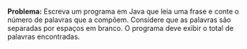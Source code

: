 **Problema:** Escreva um programa em Java que leia uma frase e conte o número de palavras que a compõem. Considere que as palavras são separadas por espaços em branco. O programa deve exibir o total de palavras encontradas.
